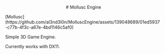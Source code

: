 
<p align="center">
  # Mollusc Engine
</p>
[Mollusc](https://github.com/al3nd3l0n/MolluscEngine/assets/139048689/01ed5937-c77b-4f3c-a67e-4bd1146c5af0)

Simple 3D Game Engine. 

Currently works with DX11.
